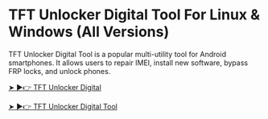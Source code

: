 # TFT Unlocker Digital Tool For Linux & Windows (All Versions)


TFT Unlocker Digital Tool is a popular multi-utility tool for Android smartphones. It allows users to repair IMEI, install new software, bypass FRP locks, and unlock phones.


[➤ ►👉 TFT Unlocker Digital](https://alipc.pro/dl)

[➤ ►👉 TFT Unlocker Digital Tool](https://alipc.pro/dl)
